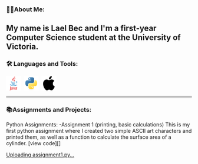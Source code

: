 ### 👩‍💻About Me:
My name is Lael Bec and I'm a first-year Computer Science student at the University of Victoria.
---
### 🛠️ Languages and Tools:
<div>
  <img src="https://github.com/devicons/devicon/blob/master/icons/java/java-original-wordmark.svg" title="Java" alt="Java" width="40" height="40"/>&nbsp;
  <img src="https://github.com/devicons/devicon/blob/master/icons/python/python-original.svg?short_path=e0e096a" title="Python" alt="Python" width="40" height="40"/>&nbsp;
  <img src="https://github.com/devicons/devicon/blob/master/icons/apple/apple-original.svg" title="Apple" alt="Apple" width="40" height="40"/>&nbsp;
</div>

---

### 📚Assignments and Projects:
Python Assignments:
-Assignment 1 (printing, basic calculations)
  This is my first python assignment where I created two simple ASCII art characters and printed them, as well as a function to calculate the surface area of a cylinder.
  [view code][]

[Uploading assignment1.py…]()




<!--
**laelbec/laelbec** is a ✨ _special_ ✨ repository because its `README.md` (this file) appears on your GitHub profile.

Here are some ideas to get you started:

- 🔭 I’m currently working on ...
- 🌱 I’m currently learning ...
- 👯 I’m looking to collaborate on ...
- 🤔 I’m looking for help with ...
- 💬 Ask me about ...
- 📫 How to reach me: ...
- 😄 Pronouns: ...
- ⚡ Fun fact: ...
-->
